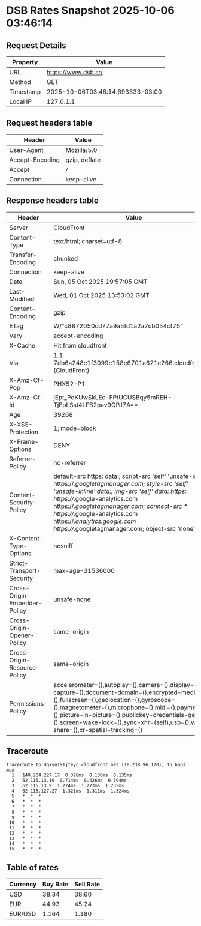 # DSB Rates Snapshot 2025-10-06 03:46:14
## Request Details

| Property | Value |
|----------|-------|
| URL | https://www.dsb.sr/ |
| Method | GET |
| Timestamp | 2025-10-06T03:46:14.693333-03:00 |
| Local IP | 127.0.1.1 |
    
## Request headers table

| Header | Value |
|--------|-------|
| User-Agent | Mozilla/5.0 |
| Accept-Encoding | gzip, deflate |
| Accept | */* |
| Connection | keep-alive |

    
## Response headers table
| Header | Value |
|--------|-------|
| Server | CloudFront |
| Content-Type | text/html; charset=utf-8 |
| Transfer-Encoding | chunked |
| Connection | keep-alive |
| Date | Sun, 05 Oct 2025 19:57:05 GMT |
| Last-Modified | Wed, 01 Oct 2025 13:53:02 GMT |
| Content-Encoding | gzip |
| ETag | W/"c8872050cd77a9a5fd1a2a7cb054cf75" |
| Vary | accept-encoding |
| X-Cache | Hit from cloudfront |
| Via | 1.1 7db6a248c1f3099c158c6701a621c266.cloudfront.net (CloudFront) |
| X-Amz-Cf-Pop | PHX52-P1 |
| X-Amz-Cf-Id | jEpt_PdKUwSkLEc-FPtUCUSBqy5mREH-TjEpLSst4LFB2pav9QPJ7A== |
| Age | 39268 |
| X-XSS-Protection | 1; mode=block |
| X-Frame-Options | DENY |
| Referrer-Policy | no-referrer |
| Content-Security-Policy | default-src https: data:; script-src 'self' 'unsafe-inline' https://*.googletagmanager.com; style-src 'self' 'unsafe-inline' data:; img-src 'self' data: https: https://*.google-analytics.com https://*.googletagmanager.com; connect-src * https://*.google-analytics.com https://*.analytics.google.com https://*.googletagmanager.com; object-src 'none' |
| X-Content-Type-Options | nosniff |
| Strict-Transport-Security | max-age=31536000 |
| Cross-Origin-Embedder-Policy | unsafe-none |
| Cross-Origin-Opener-Policy | same-origin |
| Cross-Origin-Resource-Policy | same-origin |
| Permissions-Policy | accelerometer=(),autoplay=(),camera=(),display-capture=(),document-domain=(),encrypted-media=(),fullscreen=(),geolocation=(),gyroscope=(),magnetometer=(),microphone=(),midi=(),payment=(),picture-in-picture=(),publickey-credentials-get=(),screen-wake-lock=(),sync-xhr=(self),usb=(),web-share=(),xr-spatial-tracking=() |

## Traceroute 

```
traceroute to dgxyn191jteyc.cloudfront.net (18.238.96.120), 15 hops max
  1   140.204.227.17  0.328ms  0.138ms  0.135ms 
  2   62.115.13.10  0.714ms  0.426ms  0.394ms 
  3   62.115.13.9  1.274ms  1.273ms  1.235ms 
  4   62.115.127.27  1.321ms  1.311ms  1.324ms 
  5   *  *  * 
  6   *  *  * 
  7   *  *  * 
  8   *  *  * 
  9   *  *  * 
 10   *  *  * 
 11   *  *  * 
 12   *  *  * 
 13   *  *  * 
 14   *  *  * 
 15   *  *  * 

```


## Table of rates

| Currency | Buy Rate | Sell Rate |
|----------|----------|-----------|
| USD | 38.34 | 38.60 |
| EUR | 44.93 | 45.24 |
| EUR/USD | 1.164 | 1.180 |
